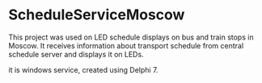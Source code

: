 # ScheduleServiceMoscow

This project was used on LED schedule displays on bus and train stops in Moscow. It receives information about transport schedule from central schedule server and displays it on LEDs.

it is windows service, created using Delphi 7.
